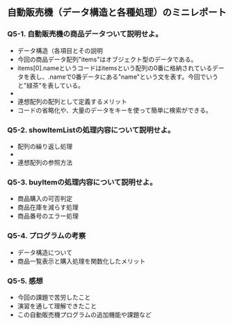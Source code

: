 ## 自動販売機（データ構造と各種処理）のミニレポート
### Q5-1. 自動販売機の商品データついて説明せよ。
* データ構造（各項目とその説明
* 今回の商品データ配列"items"はオブジェクト型のデータである。
* items[0].nameというコードはitemsという配列の0番に格納されているデータを表し、.nameで0番データにある"name"という文を表す。今回でいうと"緑茶"を表している。
* 
* 連想配列の配列として定義するメリット
* コードの省略化や、大量のデータをキーを使って簡単に検索ができる。
### Q5-2. showItemListの処理内容について説明せよ。
* 配列の繰り返し処理
* 
* 連想配列の参照方法
### Q5-3. buyItemの処理内容について説明せよ。
* 商品購入の可否判定
* 商品在庫を減らす処理
* 商品番号のエラー処理
### Q5-4. プログラムの考察
* データ構造について
* 商品一覧表示と購入処理を関数化したメリット
### Q5-5. 感想
* 今回の課題で苦労したこと
* 演習を通して理解できたこと
* この自動販売機プログラムの追加機能や課題など
